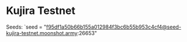 # Kujira Testnet

Seeds: `seed = "f95df1a50b66b155a012984f3bc6b55b953c4cf4@seed-kujira-testnet.moonshot.army:26653"
